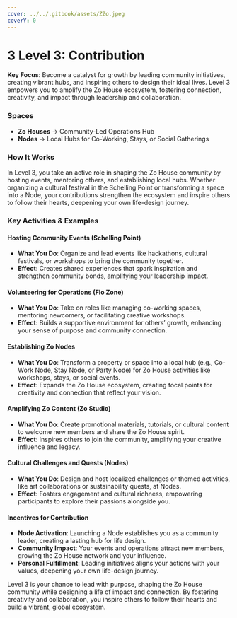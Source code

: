 ```yaml
---
cover: ../../.gitbook/assets/ZZo.jpeg
coverY: 0
---
```


# 3️ Level 3: Contribution

**Key Focus**: Become a catalyst for growth by leading community initiatives, creating vibrant hubs, and inspiring others to design their ideal lives. Level 3 empowers you to amplify the Zo House ecosystem, fostering connection, creativity, and impact through leadership and collaboration.

### Spaces

* **Zo Houses** → Community-Led Operations Hub
* **Nodes** → Local Hubs for Co-Working, Stays, or Social Gatherings

### How It Works

In Level 3, you take an active role in shaping the Zo House community by hosting events, mentoring others, and establishing local hubs. Whether organizing a cultural festival in the Schelling Point or transforming a space into a Node, your contributions strengthen the ecosystem and inspire others to follow their hearts, deepening your own life-design journey.

### Key Activities & Examples

#### Hosting Community Events (Schelling Point)

* **What You Do**: Organize and lead events like hackathons, cultural festivals, or workshops to bring the community together.
* **Effect**: Creates shared experiences that spark inspiration and strengthen community bonds, amplifying your leadership impact.

#### Volunteering for Operations (Flo Zone)

* **What You Do**: Take on roles like managing co-working spaces, mentoring newcomers, or facilitating creative workshops.
* **Effect**: Builds a supportive environment for others’ growth, enhancing your sense of purpose and community connection.

#### Establishing Zo Nodes

* **What You Do**: Transform a property or space into a local hub (e.g., Co-Work Node, Stay Node, or Party Node) for Zo House activities like workshops, stays, or social events.
* **Effect**: Expands the Zo House ecosystem, creating focal points for creativity and connection that reflect your vision.

#### Amplifying Zo Content (Zo Studio)

* **What You Do**: Create promotional materials, tutorials, or cultural content to welcome new members and share the Zo House spirit.
* **Effect**: Inspires others to join the community, amplifying your creative influence and legacy.

#### Cultural Challenges and Quests (Nodes)

* **What You Do**: Design and host localized challenges or themed activities, like art collaborations or sustainability quests, at Nodes.
* **Effect**: Fosters engagement and cultural richness, empowering participants to explore their passions alongside you.

#### Incentives for Contribution

* **Node Activation**: Launching a Node establishes you as a community leader, creating a lasting hub for life design.
* **Community Impact**: Your events and operations attract new members, growing the Zo House network and your influence.
* **Personal Fulfillment**: Leading initiatives aligns your actions with your values, deepening your own life-design journey.

Level 3 is your chance to lead with purpose, shaping the Zo House community while designing a life of impact and connection. By fostering creativity and collaboration, you inspire others to follow their hearts and build a vibrant, global ecosystem.
